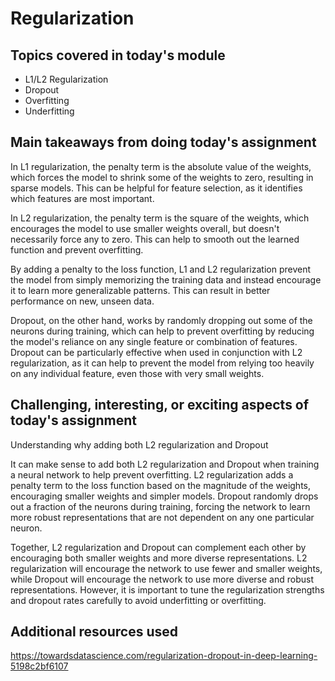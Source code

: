 # Regularization

## Topics covered in today's module
* L1/L2 Regularization
* Dropout
* Overfitting
* Underfitting

## Main takeaways from doing today's assignment
In L1 regularization, the penalty term is the absolute value of the weights, which forces the model to shrink some of the weights to zero, resulting in sparse models. This can be helpful for feature selection, as it identifies which features are most important.

In L2 regularization, the penalty term is the square of the weights, which encourages the model to use smaller weights overall, but doesn't necessarily force any to zero. This can help to smooth out the learned function and prevent overfitting.

By adding a penalty to the loss function, L1 and L2 regularization prevent the model from simply memorizing the training data and instead encourage it to learn more generalizable patterns. This can result in better performance on new, unseen data.

Dropout, on the other hand, works by randomly dropping out some of the neurons during training, which can help to prevent overfitting by reducing the model's reliance on any single feature or combination of features. Dropout can be particularly effective when used in conjunction with L2 regularization, as it can help to prevent the model from relying too heavily on any individual feature, even those with very small weights.

## Challenging, interesting, or exciting aspects of today's assignment
Understanding why adding both L2 regularization and Dropout

It can make sense to add both L2 regularization and Dropout when training a neural network to help prevent overfitting. L2 regularization adds a penalty term to the loss function based on the magnitude of the weights, encouraging smaller weights and simpler models. Dropout randomly drops out a fraction of the neurons during training, forcing the network to learn more robust representations that are not dependent on any one particular neuron.

Together, L2 regularization and Dropout can complement each other by encouraging both smaller weights and more diverse representations. L2 regularization will encourage the network to use fewer and smaller weights, while Dropout will encourage the network to use more diverse and robust representations. However, it is important to tune the regularization strengths and dropout rates carefully to avoid underfitting or overfitting.

## Additional resources used 
https://towardsdatascience.com/regularization-dropout-in-deep-learning-5198c2bf6107
